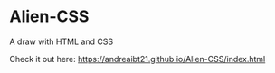 # Alien-CSS
A draw with HTML and CSS

Check it out here: https://andreaibt21.github.io/Alien-CSS/index.html

